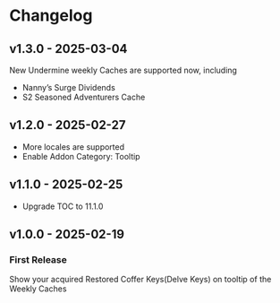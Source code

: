 # Changelog

## v1.3.0 - 2025-03-04

New Undermine weekly Caches are supported now, including
- Nanny’s Surge Dividends
- S2 Seasoned Adventurers Cache

## v1.2.0 - 2025-02-27

- More locales are supported
- Enable Addon Category: Tooltip

## v1.1.0 - 2025-02-25

- Upgrade TOC to 11.1.0

## v1.0.0 - 2025-02-19

### First Release

Show your acquired Restored Coffer Keys(Delve Keys) on tooltip of the Weekly Caches
